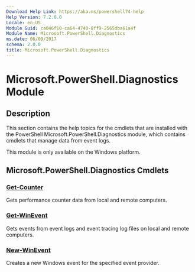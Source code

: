 ```yaml
---
Download Help Link: https://aka.ms/powershell74-help
Help Version: 7.2.0.0
Locale: en-US
Module Guid: ca046f10-ca64-4740-8ff9-2565dba61a4f
Module Name: Microsoft.PowerShell.Diagnostics
ms.date: 06/09/2017
schema: 2.0.0
title: Microsoft.PowerShell.Diagnostics
---
```

# Microsoft.PowerShell.Diagnostics Module

## Description

This section contains the help topics for the cmdlets that are installed with the PowerShell
Microsoft.PowerShell.Diagnostics module, which contains cmdlets that manage data from event logs.

This module is only available on the Windows platform.

## Microsoft.PowerShell.Diagnostics Cmdlets

### [Get-Counter](Get-Counter.md)
Gets performance counter data from local and remote computers.

### [Get-WinEvent](Get-WinEvent.md)
Gets events from event logs and event tracing log files on local and remote computers.

### [New-WinEvent](New-WinEvent.md)
Creates a new Windows event for the specified event provider.

